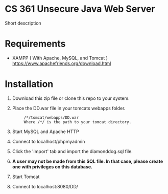 # CS 361 Unsecure Java Web Server

Short description

# Requirements

- XAMPP ( With Apache, MySQL, and Tomcat ) <https://www.apachefriends.org/download.html>

# Installation

1. Download this zip file or clone this repo to your system.
2. Place the DD.war file in your tomcats webapps folder.

			/*/tomcat/webapps/DD.war
			Where /*/ is the path to your tomcat directory.

3. Start MySQL and Apache HTTP

4. Connect to localhost/phpmyadmin

5. Click the 'Import' tab and import the diamonddog.sql file.

6. **A user may not be made from this SQL file. In that case, please create one with privileges on this database.**

7. Start Tomcat

8. Connect to localhost:8080/DD/